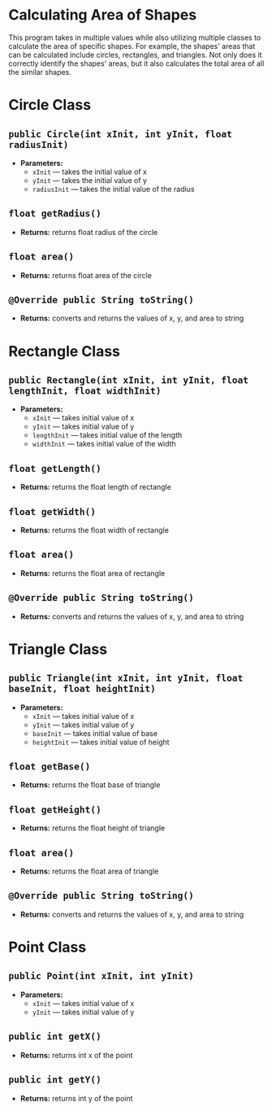 # Calculating Area of Shapes
This program takes in multiple values while also utilizing multiple classes to calculate the area of specific shapes. For example, the shapes' areas that can be calculated include circles, rectangles, and triangles. Not only does it correctly identify the shapes' areas, but it also calculates the total area of all the similar shapes.

# Circle Class

## `public Circle(int xInit, int yInit, float radiusInit)`

 * **Parameters:**
   * `xInit` — takes the initial value of x
   * `yInit` — takes the initial value of y
   * `radiusInit` — takes the initial value of the radius

## `float getRadius()`

 * **Returns:** returns float radius of the circle

## `float area()`

 * **Returns:** returns float area of the circle

## `@Override public String toString()`

 * **Returns:** converts and returns the values of x, y, and area to string

# Rectangle Class

## `public Rectangle(int xInit, int yInit, float lengthInit, float widthInit)`

 * **Parameters:**
   * `xInit` — takes initial value of x
   * `yInit` — takes initial value of y
   * `lengthInit` — takes initial value of the length
   * `widthInit` — takes initial value of the width

## `float getLength()`

 * **Returns:** returns the float length of rectangle

## `float getWidth()`

 * **Returns:** returns the float width of rectangle

## `float area()`

 * **Returns:** returns the float area of rectangle

## `@Override public String toString()`

 * **Returns:** converts and returns the values of x, y, and area to string

# Triangle Class

## `public Triangle(int xInit, int yInit, float baseInit, float heightInit)`

 * **Parameters:**
   * `xInit` — takes initial value of x
   * `yInit` — takes initial value of y
   * `baseInit` — takes initial value of base
   * `heightInit` — takes initial value of height

## `float getBase()`

 * **Returns:** returns the float base of triangle

## `float getHeight()`

 * **Returns:** returns the float height of triangle

## `float area()`

 * **Returns:** returns the float area of triangle

## `@Override public String toString()`

 * **Returns:** converts and returns the values of x, y, and area to string

# Point Class

## `public Point(int xInit, int yInit)`

 * **Parameters:**
   * `xInit` — takes initial value of x
   * `yInit` — takes initial value of y

## `public int getX()`

 * **Returns:** returns int x of the point

## `public int getY()`

 * **Returns:** returns int y of the point
